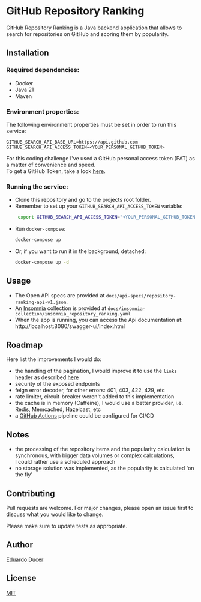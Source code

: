 # GitHub Repository Ranking

GitHub Repository Ranking is a Java backend application that allows to search for repositories on GitHub and scoring them by popularity.

## Installation

### Required dependencies:

- Docker
- Java 21
- Maven

### Environment properties:

The following environment properties must be set in order to run this service:
```text
GITHUB_SEARCH_API_BASE_URL=https://api.github.com
GITHUB_SEARCH_API_ACCESS_TOKEN=<YOUR_PERSONAL_GITHUB_TOKEN>
```
For this coding challenge I've used a GitHub personal access token (PAT) as a matter of convenience and speed.\
To get a GitHub Token, take a look [here](https://docs.github.com/en/authentication/keeping-your-account-and-data-secure/managing-your-personal-access-tokens).

### Running the service:

- Clone this repository and go to the projects root folder.
- Remember to set up your `GITHUB_SEARCH_API_ACCESS_TOKEN` variable:
    ```bash
     export GITHUB_SEARCH_API_ACCESS_TOKEN="<YOUR_PERSONAL_GITHUB_TOKEN>"
    ```
- Run `docker-compose`:
    ```bash
    docker-compose up
    ```
- Or, if you want to run it in the background, detached:
    ```bash
    docker-compose up -d
    ```

## Usage

- The Open API specs are provided at `docs/api-specs/repository-ranking-api-v1.json`.
- An [Insomnia](https://insomnia.rest/) collection is provided at `docs/insomnia-collection/insomnia_repository_ranking.yaml`
- When the app is running, you can access the Api documentation at: http://localhost:8080/swagger-ui/index.html

## Roadmap

Here list the improvements I would do:

- the handling of the pagination, I would improve it to use the `links` header as described [here](https://docs.github.com/en/rest/using-the-rest-api/using-pagination-in-the-rest-api?apiVersion=2022-11-28)
- security of the exposed endpoints
- feign error decoder, for other errors: 401, 403, 422, 429, etc
- rate limiter, circuit-breaker weren't added to this implementation
- the cache is in memory (Caffeine), I would use a better provider, i.e. Redis, Memcached, Hazelcast, etc
- a [GitHub Actions](https://github.com/features/actions) pipeline could be configured for CI/CD

## Notes

- the processing of the repository items and the popularity calculation is synchronous, with bigger data volumes or complex calculations,\
  I could rather use a scheduled approach
- no storage solution was implemented, as the popularity is calculated 'on the fly'

## Contributing

Pull requests are welcome. For major changes, please open an issue first
to discuss what you would like to change.

Please make sure to update tests as appropriate.

## Author

[Eduardo Ducer](mailto:educer@gmail.com)

## License

[MIT](https://choosealicense.com/licenses/mit/)
